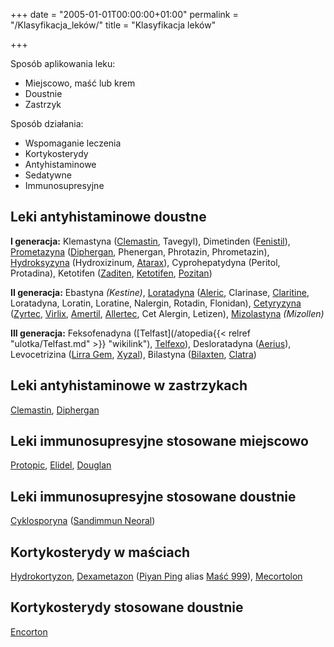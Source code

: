 +++
date = "2005-01-01T00:00:00+01:00"
permalink = "/Klasyfikacja_leków/"
title = "Klasyfikacja leków"

+++

Sposób aplikowania leku:

-   Miejscowo, maść lub krem
-   Doustnie
-   Zastrzyk

Sposób działania:

-   Wspomaganie leczenia
-   Kortykosterydy
-   Antyhistaminowe
-   Sedatywne
-   Immunosupresyjne

Leki antyhistaminowe doustne
----------------------------

**I generacja:** Klemastyna ([Clemastin](/atopedia/Clemastin "wikilink"), Tavegyl), Dimetinden ([Fenistil](/atopedia/Fenistil "wikilink")), [Prometazyna](/atopedia/Prometazyna "wikilink") ([Diphergan](/atopedia/Diphergan "wikilink"), Phenergan, Phrotazin, Phrometazin), [Hydroksyzyna](/atopedia/Hydroksyzyna "wikilink") (Hydroxizinum, [Atarax](/atopedia/Atarax "wikilink")), Cyprohepatydyna (Peritol, Protadina), Ketotifen ([Zaditen](/atopedia/Zaditen "wikilink"), [Ketotifen](/atopedia/Ketotifen "wikilink"), [Pozitan](/atopedia/Pozitan "wikilink"))

**II generacja:** Ebastyna *(Kestine)*, [Loratadyna](/atopedia/Loratadyna "wikilink") ([Aleric](/atopedia/Aleric "wikilink"), Clarinase, [Claritine](/atopedia/Claritine "wikilink"), Loratadyna, Loratin, Loratine, Nalergin, Rotadin, Flonidan), [Cetyryzyna](/atopedia/Cetyryzyna "wikilink") ([Zyrtec](/atopedia/Zyrtec "wikilink"), [Virlix](/atopedia/Virlix "wikilink"), [Amertil](/atopedia/Amertil "wikilink"), [Allertec](/atopedia/Allertec "wikilink"), Cet Alergin, Letizen), [Mizolastyna](/atopedia/Mizolastyna "wikilink") *(Mizollen)*

**III generacja:** Feksofenadyna ([Telfast](/atopedia{{< relref "ulotka/Telfast.md" >}} "wikilink"), [Telfexo](/atopedia/Telfexo "wikilink")), Desloratadyna ([Aerius](/atopedia/Aerius "wikilink")), Levocetrizina ([Lirra Gem](/atopedia/Lirra_Gem "wikilink"), [Xyzal](/atopedia/Xyzal "wikilink")), Bilastyna ([Bilaxten](/atopedia/Bilaxten "wikilink"), [Clatra](/atopedia/Clatra "wikilink"))

Leki antyhistaminowe w zastrzykach
----------------------------------

[Clemastin](/atopedia/Clemastin "wikilink"), [Diphergan](/atopedia/Diphergan "wikilink")

Leki immunosupresyjne stosowane miejscowo
-----------------------------------------

[Protopic](/atopedia/Protopic "wikilink"), [Elidel](/atopedia/Elidel "wikilink"), [Douglan](/atopedia/Douglan "wikilink")

Leki immunosupresyjne stosowane doustnie
----------------------------------------

[Cyklosporyna](/atopedia/Cyklosporyna "wikilink") ([Sandimmun Neoral](/atopedia/Sandimmun_Neoral "wikilink"))

Kortykosterydy w maściach
-------------------------

[Hydrokortyzon](/atopedia/Hydrokortyzon "wikilink"), [Dexametazon](/atopedia/Dexametazon "wikilink") ([Piyan Ping](/atopedia/Piyan_Ping "wikilink") alias [Maść 999](/Maść_999 "wikilink")), [Mecortolon](/atopedia/Mecortolon "wikilink")

Kortykosterydy stosowane doustnie
---------------------------------

[Encorton](/atopedia/Encorton "wikilink")
